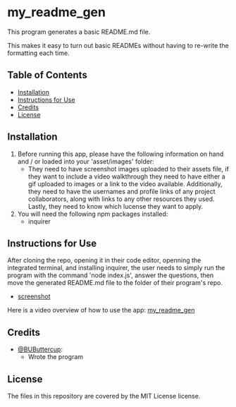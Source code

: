 # my_readme_gen

This program generates a basic README.md file.
    
This makes it easy to turn out basic READMEs without having to re-write the formatting each time.
    
## Table of Contents
* [Installation](#installation)
* [Instructions for Use](#instructions-for-use)
* [Credits](#credits)
* [License](#license)

## Installation
1. Before running this app, please have the following information on hand and / or loaded into your 'asset/images' folder:
   - They need to have screenshot images uploaded to their assets file, if they want to include a video walkthrough they need to have either a gif uploaded to images or a link to the video available. Additionally, they need to have the usernames and profile links of any project collaborators, along with links to any other resources they used. Lastly, they need to know which lucense they want to apply.
2. You will need the following npm packages installed:
   - inquirer

## Instructions for Use
After cloning the repo, opening it in their code editor, openning the integrated terminal, and installing inquirer, the user needs to simply run the program with the command 'node index.js', answer the questions, then move the generated README.md file to the folder of their program's repo.
   - [screenshot]('./assets/images/HTML-op.png')

Here is a video overview of how to use the app: [my_readme_gen](https://drive.google.com/file/d/1sjyWGV4-m1sxlEh5_PL5DjmNXSEW6Rys/view?usp=sharing)

## Credits
- [@BUButtercup](https://github.com/BUButtercup):
  - Wrote the program


## License
The files in this repository are covered by the MIT License license.
